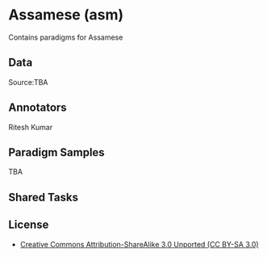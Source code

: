 # Assamese (asm)

Contains paradigms for Assamese

## Data

Source:TBA

## Annotators
Ritesh Kumar

## Paradigm Samples
TBA

## Shared Tasks


## License
- [Creative Commons Attribution-ShareAlike 3.0 Unported (CC BY-SA 3.0)](https://creativecommons.org/licenses/by-sa/3.0/)
